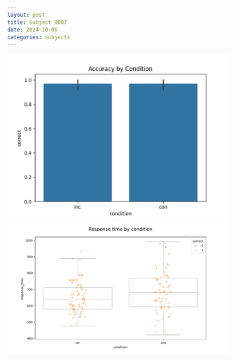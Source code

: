 ```yaml
---
layout: post
title: Subject 8007
date: 2024-10-06
categories: subjects
---
```


![](data/8007/run-5/8007_NF_acc.png)
![](data/8007/run-5/8007_NF_rt.png)
